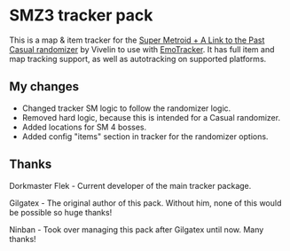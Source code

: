 # SMZ3 tracker pack
This is a map & item tracker for the [Super Metroid + A Link to the Past Casual randomizer](https://vivelin.net/projects/smz3) by Vivelin to use with [EmoTracker](https://emotracker.net).  It has full item and map tracking support, as well as autotracking on supported platforms.

## My changes
- Changed tracker SM logic to follow the randomizer logic.
- Removed hard logic, because this is intended for a Casual randomizer.
- Added locations for SM 4 bosses.
- Added config "items" section in tracker for the randomizer options.

## Thanks
Dorkmaster Flek - Current developer of the main tracker package.

Gilgatex - The original author of this pack.  Without him, none of this would be possible so huge thanks!

Ninban - Took over managing this pack after Gilgatex until now.  Many thanks!

